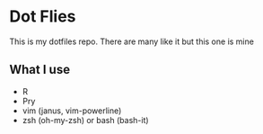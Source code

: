 # Dot Flies

This is my dotfiles repo. There are many like it but this one is mine

## What I use

- R
- Pry
- vim (janus, vim-powerline)
- zsh (oh-my-zsh) or bash (bash-it)
